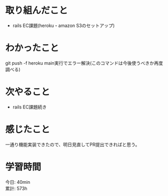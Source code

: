 # 取り組んだこと       
- rails EC課題(heroku・amazon S3のセットアップ)  
# わかったこと  
git push -f heroku main実行でエラー解決(このコマンドは今後使うべきか再度調べる)
# 次やること  
- rails EC課題続き
# 感じたこと
一通り機能実装できたので、明日見直してPR提出できればと思う。
# 学習時間  
今日: 40min        
累計: 573h          
